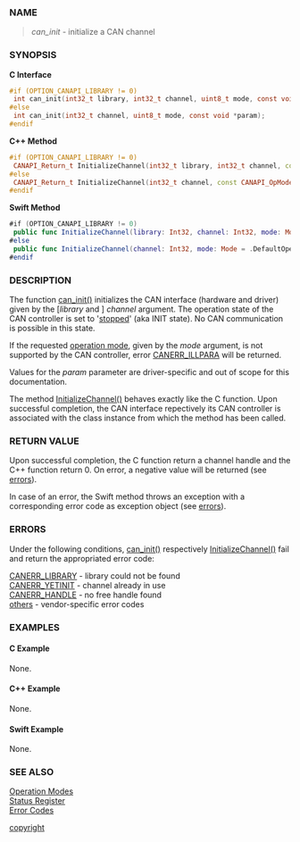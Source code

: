 ### NAME

> *can_init* - initialize a CAN channel

### SYNOPSIS

<a id="can_init"></a>
**C Interface**
```C
#if (OPTION_CANAPI_LIBRARY != 0)
 int can_init(int32_t library, int32_t channel, uint8_t mode, const void *param);
#else
 int can_init(int32_t channel, uint8_t mode, const void *param);
#endif
```
<a id="initializechannel"></a>
**C++ Method**
```C++
#if (OPTION_CANAPI_LIBRARY != 0)
 CANAPI_Return_t InitializeChannel(int32_t library, int32_t channel, const CANAPI_OpMode_t &opMode, const void *param = NULL);
#else
 CANAPI_Return_t InitializeChannel(int32_t channel, const CANAPI_OpMode_t &opMode, const void *param = NULL);
#endif
```
<a id="func_initializechannel"></a>
**Swift Method**
```Swift
#if (OPTION_CANAPI_LIBRARY != 0)
 public func InitializeChannel(library: Int32, channel: Int32, mode: Mode = .DefaultOperationMode) throws
#else
 public func InitializeChannel(channel: Int32, mode: Mode = .DefaultOperationMode) throws
#endif
```

### DESCRIPTION

The function [can_init()](#can_init) initializes the CAN interface (hardware and driver) given by the [*library* and ] *channel* argument.
The operation state of the CAN controller is set to '[stopped](/reference/status_register#status_bit_can_stopped)' (aka INIT state).
No CAN communication is possible in this state.

If the requested [operation mode](/reference/operation_modes#name), given by the *mode* argument, is not supported by the CAN controller, error [CANERR_ILLPARA](/reference/error_codes#error_illpara) will be returned.

Values for the *param* parameter are driver-specific and out of scope for this documentation.

The method [InitializeChannel()](#initializechannel) behaves exactly like the C function.
Upon successful completion, the CAN interface repectively its CAN controller is associated with the class instance from which the method has been called.

### RETURN VALUE

Upon successful completion, the C function return a channel handle and the C++ function return 0. On error, a negative value will be returned (see [errors](#errors)).

In case of an error, the Swift method throws an exception with a corresponding error code as exception object (see [errors](#errors)).

### ERRORS

Under the following conditions, [can_init()](#can_init) respectively [InitializeChannel()](#initializechannel) fail and return the appropriated error code:

[CANERR_LIBRARY](/reference/error_codes#error_library) - library could not be found \
[CANERR_YETINIT](/reference/error_codes#error_yetinit) - channel already in use \
[CANERR_HANDLE](/reference/error_codes#error_handle)   - no free handle found \
[others](/reference/error_codes#error_vendor)          - vendor-specific error codes

### EXAMPLES

#### C Example

None.

#### C++ Example

None.

#### Swift Example

None.

### SEE ALSO

[Operation Modes](/reference/operation_modes#name) \
[Status Register](/reference/status_register#name) \
[Error Codes](/reference/error_codes#name)


[copyright](../copyright.md ':include')